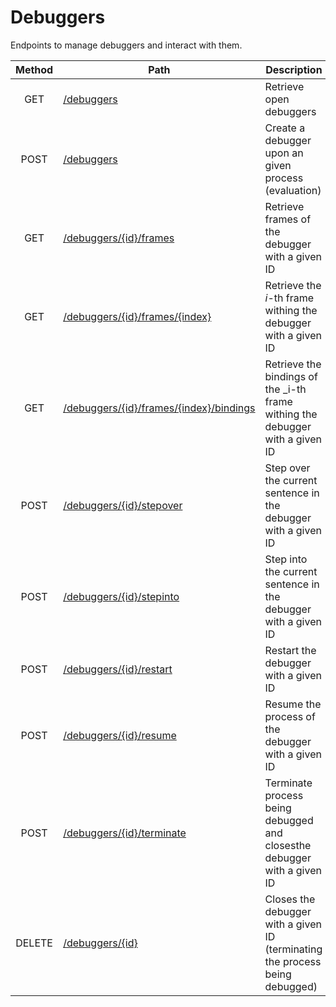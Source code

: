 # Debuggers
Endpoints to manage debuggers and interact with them.

| Method | Path | Description | Parameters | Payload |
| :--: | -- | -- | :--: | -- |
| GET | [/debuggers](get.md) | Retrieve open debuggers | - | - |
| POST | [/debuggers](post.md) | Create a debugger upon an given process (evaluation) | - | ```json { "evaluation": "string" }``` |
| GET | [/debuggers/{id}/frames](id/frames/get.md) | Retrieve frames of the debugger with a given ID | - | - |
| GET | [/debuggers/{id}/frames/{index}](id/frames/index/get.md) | Retrieve the _i_-th frame withing the debugger with a given ID | - | - |
| GET | [/debuggers/{id}/frames/{index}/bindings](id/frames/index/bindings/get.md) | Retrieve the bindings of the _i-th frame withing the debugger with a given ID | - | - |
| POST | [/debuggers/{id}/stepover](id/stepover/post.md) | Step over the current sentence in the debugger with a given ID | - | - |
| POST | [/debuggers/{id}/stepinto](id/stepinto/post.md) | Step into the current sentence in the debugger with a given ID | - | - |
| POST | [/debuggers/{id}/restart](id/restart/post.md) | Restart the debugger with a given ID | - | - |
| POST | [/debuggers/{id}/resume](id/resume/post.md) | Resume the process of the debugger with a given ID | - | - |
| POST | [/debuggers/{id}/terminate](id/terminate/post.md) | Terminate process being debugged and closesthe debugger with a given ID | - | - |
| DELETE | [/debuggers/{id}](id/delete.md) | Closes the debugger with a given ID (terminating the process being debugged) | - | - |
